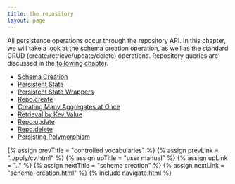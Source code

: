 ```yaml
---
title: the repository
layout: page
---
```


All persistence operations occur through the repository API. In this chapter, we will take a look at
the schema creation operation, as well as the standard CRUD (create/retrieve/update/delete)
operations. Repository queries are discussed in the [following chapter](../query).

- [Schema Creation](schema-creation.html)
- [Persistent State](persistent-state.html)
- [Persistent State Wrappers](pstate-wrappers.html)
- [Repo.create](create.html)
- [Creating Many Aggregates at Once](create-many.html)
- [Retrieval by Key Value](retrieve.html)
- [Repo.update](update.html)
- [Repo.delete](delete.html)
- [Persisting Polymorphism](poly.html)

{% assign prevTitle = "controlled vocabularies" %}
{% assign prevLink  = "../poly/cv.html" %}
{% assign upTitle   = "user manual" %}
{% assign upLink    = ".." %}
{% assign nextTitle = "schema creation" %}
{% assign nextLink  = "schema-creation.html" %}
{% include navigate.html %}
